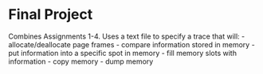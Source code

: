 # Final Project

Combines Assignments 1-4. Uses a text file to specify a trace that will:
	- allocate/deallocate page frames
	- compare information stored in memory
	- put information into a specific spot in memory
	- fill memory slots with information
	- copy memory
	- dump memory